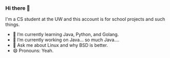 ### Hi there 👋
I'm a CS student at the UW and this account is for school projects and such things.

- 🌱 I’m currently learning Java, Python, and Golang.
- 🔭 I’m currently working on Java... so much Java....
- 💬 Ask me about Linux and why BSD is better. 
- 😄 Pronouns: Yeah.

<!--
**jabramsUW/jabramsUW** is a ✨ _special_ ✨ repository because its `README.md` (this file) appears on your GitHub profile.

Here are some ideas to get you started:

- 🔭 I’m currently working on ...
- 🌱 I’m currently learning ...
- 👯 I’m looking to collaborate on ...
- 🤔 I’m looking for help with ...
- 💬 Ask me about ...
- 📫 How to reach me: ...
- 😄 Pronouns: ...
- ⚡ Fun fact: ...
-->
